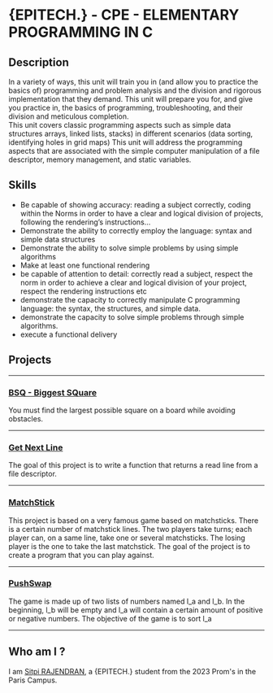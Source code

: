 # {EPITECH.} - CPE - ELEMENTARY PROGRAMMING IN C

## Description

In a variety of ways, this unit will train you in (and allow you to practice the basics of) programming and problem analysis and the division and rigorous implementation that they demand. 
This unit will prepare you for, and give you practice in, the basics of programming, troubleshooting, and their division and meticulous completion.  
This unit covers classic programming aspects such as simple data structures arrays, linked lists, stacks) in different scenarios (data sorting, identifying holes in grid maps)
This unit will address the programming aspects that are associated with the simple computer manipulation of a file descriptor, memory management, and static variables. 

## Skills

- Be capable of showing accuracy: reading a subject correctly, coding within the Norms in order to have a clear and logical division of projects, following the rendering’s instructions…
- Demonstrate the ability to correctly employ the language: syntax and simple data structures 
- Demonstrate the ability to solve simple problems by using simple algorithms
- Make at least one functional rendering
- be capable of attention to detail: correctly read a subject, respect the norm in order to achieve a clear and logical division of your project, respect the rendering instructions etc
- demonstrate the capacity to correctly manipulate C programming language: the syntax, the structures, and simple data.
- demonstrate the capacity to solve simple problems through simple algorithms.
- execute a functional delivery


## Projects

-----
### [BSQ - Biggest SQuare](https://github.com/SitpiRajendran/epitech-semester1/tree/master/CPE/CPE_BSQ_2018)
You must find the largest possible square on a board while avoiding obstacles.

-----
### [Get Next Line](https://github.com/SitpiRajendran/epitech-semester1/tree/master/CPE/CPE_getnextline_2018)
The goal of this project is to write a function that returns a read line from a file descriptor.

-----
### [MatchStick](https://github.com/SitpiRajendran/epitech-semester1/tree/master/CPE/CPE_matchstick_2018)
This project is based on a very famous game based on matchsticks. There is a certain number of matchstick lines. The two players take turns; each player can, on a same line, take one or several matchsticks. The losing player is the one to take the last matchstick.
The goal of the project is to create a program that you can play against.

-----
### [PushSwap](https://github.com/SitpiRajendran/epitech-semester1/tree/master/CPE/CPE_pushswap_2018)
The game is made up of two lists of numbers named l_a and l_b.
In the beginning, l_b will be empty and l_a will contain a certain amount of positive or negative numbers.
The objective of the game is to sort l_a

-----
## Who am I ?

I am [Sitpi RAJENDRAN](https://github.com/SitpiRajendran/), a {EPITECH.} student from the 2023 Prom's in the Paris Campus.
